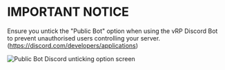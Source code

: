 # IMPORTANT NOTICE

Ensure you untick the "Public Bot" option when using the vRP Discord Bot to prevent unauthorised users controlling your server. (https://discord.com/developers/applications)

![Public Bot Discord unticking option screen](https://i.gyazo.com/699d4fd2ce3d8b922f2f1220954b3f1e.png)
